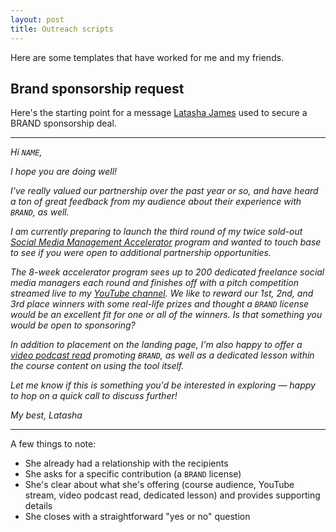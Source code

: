 ```yaml
---
layout: post
title: Outreach scripts
---
```


Here are some templates that have worked for me and my friends.

## Brand sponsorship request

Here's the starting point for a message [Latasha James](https://latashajames.com/) used to secure a BRAND sponsorship deal.

---

_Hi `NAME`,_

_I hope you are doing well!_

_I've really valued our partnership over the past year or so, and have heard a ton of great feedback from my audience about their experience with `BRAND`, as well._

_I am currently preparing to launch the third round of my twice sold-out [Social Media Management Accelerator](https://courses.latashajames.com/courses/smma) program and wanted to touch base to see if you were open to additional partnership opportunities._

_The 8-week accelerator program sees up to 200 dedicated freelance social media managers each round and finishes off with a pitch competition streamed live to my [YouTube channel](https://youtu.be/PRBSn-6g1ms?t=42m02s). We like to reward our 1st, 2nd, and 3rd place winners with some real-life prizes and thought a `BRAND` license would be an excellent fit for one or all of the winners. Is that something you would be open to sponsoring?_

_In addition to placement on the landing page, I'm also happy to offer a [video podcast read](https://youtu.be/1kLXdjv6t1Q?t=17m15s) promoting `BRAND`, as well as a dedicated lesson within the course content on using the tool itself._

_Let me know if this is something you'd be interested in exploring — happy to hop on a quick call to discuss further!_

_My best,_
_Latasha_

---

A few things to note:

- She already had a relationship with the recipients
- She asks for a specific contribution (a `BRAND` license)
- She's clear about what she's offering (course audience, YouTube stream, video podcast read, dedicated lesson) and provides supporting details
- She closes with a straightforward "yes or no" question
